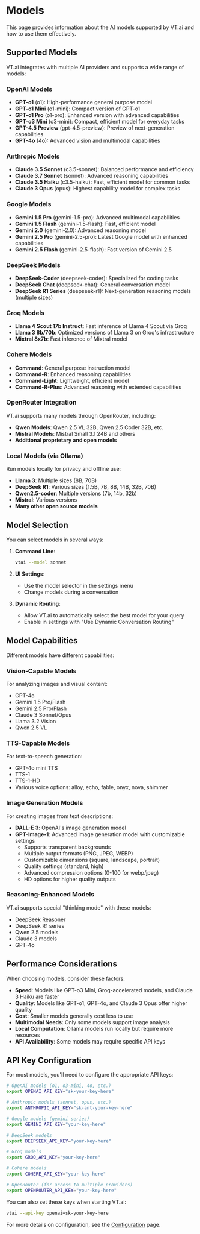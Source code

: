 # Models

This page provides information about the AI models supported by VT.ai and how to use them effectively.

## Supported Models

VT.ai integrates with multiple AI providers and supports a wide range of models:

### OpenAI Models

- **GPT-o1** (o1): High-performance general purpose model
- **GPT-o1 Mini** (o1-mini): Compact version of GPT-o1
- **GPT-o1 Pro** (o1-pro): Enhanced version with advanced capabilities
- **GPT-o3 Mini** (o3-mini): Compact, efficient model for everyday tasks
- **GPT-4.5 Preview** (gpt-4.5-preview): Preview of next-generation capabilities
- **GPT-4o** (4o): Advanced vision and multimodal capabilities

### Anthropic Models

- **Claude 3.5 Sonnet** (c3.5-sonnet): Balanced performance and efficiency
- **Claude 3.7 Sonnet** (sonnet): Advanced reasoning capabilities
- **Claude 3.5 Haiku** (c3.5-haiku): Fast, efficient model for common tasks
- **Claude 3 Opus** (opus): Highest capability model for complex tasks

### Google Models

- **Gemini 1.5 Pro** (gemini-1.5-pro): Advanced multimodal capabilities
- **Gemini 1.5 Flash** (gemini-1.5-flash): Fast, efficient model
- **Gemini 2.0** (gemini-2.0): Advanced reasoning model
- **Gemini 2.5 Pro** (gemini-2.5-pro): Latest Google model with enhanced capabilities
- **Gemini 2.5 Flash** (gemini-2.5-flash): Fast version of Gemini 2.5

### DeepSeek Models

- **DeepSeek-Coder** (deepseek-coder): Specialized for coding tasks
- **DeepSeek Chat** (deepseek-chat): General conversation model
- **DeepSeek R1 Series** (deepseek-r1): Next-generation reasoning models (multiple sizes)

### Groq Models

- **Llama 4 Scout 17b Instruct**: Fast inference of Llama 4 Scout via Groq
- **Llama 3 8b/70b**: Optimized versions of Llama 3 on Groq's infrastructure
- **Mixtral 8x7b**: Fast inference of Mixtral model

### Cohere Models

- **Command**: General purpose instruction model
- **Command-R**: Enhanced reasoning capabilities
- **Command-Light**: Lightweight, efficient model
- **Command-R-Plus**: Advanced reasoning with extended capabilities

### OpenRouter Integration

VT.ai supports many models through OpenRouter, including:

- **Qwen Models**: Qwen 2.5 VL 32B, Qwen 2.5 Coder 32B, etc.
- **Mistral Models**: Mistral Small 3.1 24B and others
- **Additional proprietary and open models**

### Local Models (via Ollama)

Run models locally for privacy and offline use:

- **Llama 3**: Multiple sizes (8B, 70B)
- **DeepSeek R1**: Various sizes (1.5B, 7B, 8B, 14B, 32B, 70B)
- **Qwen2.5-coder**: Multiple versions (7b, 14b, 32b)
- **Mistral**: Various versions
- **Many other open source models**

## Model Selection

You can select models in several ways:

1. **Command Line**:

   ```bash
   vtai --model sonnet
   ```

2. **UI Settings**:
   - Use the model selector in the settings menu
   - Change models during a conversation

3. **Dynamic Routing**:
   - Allow VT.ai to automatically select the best model for your query
   - Enable in settings with "Use Dynamic Conversation Routing"

## Model Capabilities

Different models have different capabilities:

### Vision-Capable Models

For analyzing images and visual content:

- GPT-4o
- Gemini 1.5 Pro/Flash
- Gemini 2.5 Pro/Flash
- Claude 3 Sonnet/Opus
- Llama 3.2 Vision
- Qwen 2.5 VL

### TTS-Capable Models

For text-to-speech generation:

- GPT-4o mini TTS
- TTS-1
- TTS-1-HD
- Various voice options: alloy, echo, fable, onyx, nova, shimmer

### Image Generation Models

For creating images from text descriptions:

- **DALL-E 3**: OpenAI's image generation model
- **GPT-Image-1**: Advanced image generation model with customizable settings
  - Supports transparent backgrounds
  - Multiple output formats (PNG, JPEG, WEBP)
  - Customizable dimensions (square, landscape, portrait)
  - Quality settings (standard, high)
  - Advanced compression options (0-100 for webp/jpeg)
  - HD options for higher quality outputs

### Reasoning-Enhanced Models

VT.ai supports special "thinking mode" with these models:

- DeepSeek Reasoner
- DeepSeek R1 series
- Qwen 2.5 models
- Claude 3 models
- GPT-4o

## Performance Considerations

When choosing models, consider these factors:

- **Speed**: Models like GPT-o3 Mini, Groq-accelerated models, and Claude 3 Haiku are faster
- **Quality**: Models like GPT-o1, GPT-4o, and Claude 3 Opus offer higher quality
- **Cost**: Smaller models generally cost less to use
- **Multimodal Needs**: Only some models support image analysis
- **Local Computation**: Ollama models run locally but require more resources
- **API Availability**: Some models may require specific API keys

## API Key Configuration

For most models, you'll need to configure the appropriate API keys:

```bash
# OpenAI models (o1, o3-mini, 4o, etc.)
export OPENAI_API_KEY="sk-your-key-here"

# Anthropic models (sonnet, opus, etc.)
export ANTHROPIC_API_KEY="sk-ant-your-key-here"

# Google models (gemini series)
export GEMINI_API_KEY="your-key-here"

# DeepSeek models
export DEEPSEEK_API_KEY="your-key-here"

# Groq models
export GROQ_API_KEY="your-key-here"

# Cohere models
export COHERE_API_KEY="your-key-here"

# OpenRouter (for access to multiple providers)
export OPENROUTER_API_KEY="your-key-here"
```

You can also set these keys when starting VT.ai:

```bash
vtai --api-key openai=sk-your-key-here
```

For more details on configuration, see the [Configuration](configuration.md) page.
